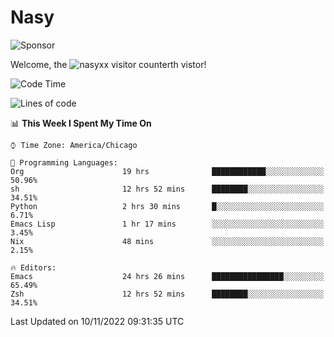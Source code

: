 # Nasy

<!--
<p align="center">
<img height="200" src="https://github-readme-stats.vercel.app/api?username=nasyxx&count_private=true&show_icons=true&theme=dracula&include_all_commits=true"/>
<img height="200" src="https://github-readme-stats.vercel.app/api/top-langs/?username=nasyxx&theme=dracula&hide=html,jupyter+notebook&count_private=true&show_icons=true"/>
</p>

  
----------------
-->

![Sponsor](https://img.shields.io/static/v1.svg?label=Sponsor&message=%E2%9D%A4&logo=GitHub&style=flat&color=pink)
 
Welcome, the ![nasyxx visitor counter](https://count.getloli.com/get/@nasyxx?theme=rule34)th vistor!
 
<!--START_SECTION:waka-->
![Code Time](http://img.shields.io/badge/Code%20Time-2%2C808%20hrs%2023%20mins-blue)

![Lines of code](https://img.shields.io/badge/From%20Hello%20World%20I%27ve%20Written-5%20Million%20lines%20of%20code-blue)

📊 **This Week I Spent My Time On** 

```text
⌚︎ Time Zone: America/Chicago

💬 Programming Languages: 
Org                      19 hrs              ████████████░░░░░░░░░░░░░   50.96% 
sh                       12 hrs 52 mins      ████████░░░░░░░░░░░░░░░░░   34.51% 
Python                   2 hrs 30 mins       █░░░░░░░░░░░░░░░░░░░░░░░░   6.71% 
Emacs Lisp               1 hr 17 mins        ░░░░░░░░░░░░░░░░░░░░░░░░░   3.45% 
Nix                      48 mins             ░░░░░░░░░░░░░░░░░░░░░░░░░   2.15%

🔥 Editors: 
Emacs                    24 hrs 26 mins      ████████████████░░░░░░░░░   65.49% 
Zsh                      12 hrs 52 mins      ████████░░░░░░░░░░░░░░░░░   34.51%

```


 Last Updated on 10/11/2022 09:31:35 UTC
<!--END_SECTION:waka-->

<!-- ![visitors](https://visitor-badge.laobi.icu/badge?page_id=nasyxx.nasyxx) -->
